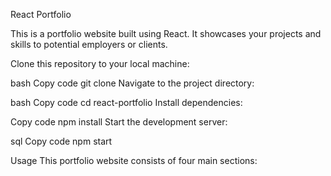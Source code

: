 React Portfolio

This is a portfolio website built using React. It showcases your projects and skills to potential employers or clients.

Clone this repository to your local machine:

bash
Copy code
git clone 
Navigate to the project directory:

bash
Copy code
cd react-portfolio
Install dependencies:

Copy code
npm install
Start the development server:

sql
Copy code
npm start

Usage
This portfolio website consists of four main sections:

